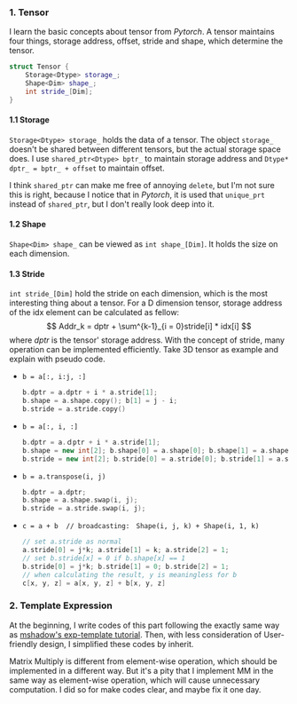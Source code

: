 ### 1. Tensor

I learn the basic concepts about tensor from *Pytorch*. A tensor maintains four things, storage address, offset, stride and shape, which determine the tensor.

```c++
struct Tensor {
    Storage<Dtype> storage_;
    Shape<Dim> shape_;
    int stride_[Dim];
}
```

#### 1.1 Storage

`Storage<Dtype> storage_` holds the data of a tensor. The object `storage_` doesn't be shared between different tensors, but the actual storage space does.  I use `shared_ptr<Dtype> bptr_` to maintain storage address and `Dtype* dptr_ = bptr_ + offset` to maintain offset.

I think `shared_ptr` can make me free of annoying `delete`, but I'm not sure this is right, because I notice that in *Pytorch*, it is used that `unique_prt` instead of `shared_ptr`, but I don't really look deep into it.

#### 1.2 Shape

`Shape<Dim> shape_` can be viewed as `int shape_[Dim]`. It holds the size on each dimension.

#### 1.3 Stride

`int stride_[Dim]` hold the stride on each dimension, which is the most interesting thing about a tensor. For a D dimension tensor, storage address of the idx element can be calculated as fellow:
$$
Addr_k = dptr + \sum^{k-1}_{i = 0}stride[i] * idx[i]
$$
where $dptr$ is the tensor' storage address. With the concept of stride, many operation can be implemented efficiently. Take 3D tensor as example and explain with pseudo code.

- `b = a[:, i:j, :]` 

    ```c++
    b.dptr = a.dptr + i * a.stride[1];
    b.shape = a.shape.copy(); b[1] = j - i;
    b.stride = a.stride.copy()
    ```

- `b = a[:, i, :]`

    ```c++
    b.dptr = a.ｄptr + i * a.stride[1];
    b.shape = new int[2]; b.shape[0] = a.shape[0]; b.shape[1] = a.shape[2];
    b.stride = new int[2]; b.stride[0] = a.stride[0]; b.stride[1] = a.stride[2];
    ```

- `b = a.transpose(i, j)`

    ```c++
    b.dptr = a.dptr;
    b.shape = a.shape.swap(i, j);
    b.stride = a.stride.swap(i, j);
    ```

- `c = a + b  // broadcasting:　Shape(i, j, k) + Shape(i, 1, k)`

    ```c++
    // set a.stride as normal
    a.stride[0] = j*k; a.stride[1] = k; a.stride[2] = 1;
    // set b.stride[x] = 0 if b.shape[x] == 1
    b.stride[0] = j*k; b.stride[1] = 0; b.stride[2] = 1; 
    // when calculating the result, y is meaningless for b
    c[x, y, z] = a[x, y, z] + b[x, y, z]
    ```

### 2. Template Expression

At the beginning, I write codes of this part following the exactly same way as [mshadow's exp-template tutorial](https://github.com/dmlc/mshadow/tree/master/guide/exp-template). Then, with less consideration of User-friendly design, I simplified these codes by inherit.

Matrix Multiply is different from element-wise operation, which should be implemented in a different way. But it's a pity that I implement MM in the same way as element-wise operation, which will cause unnecessary computation. I did so for make codes clear, and maybe fix it one day.